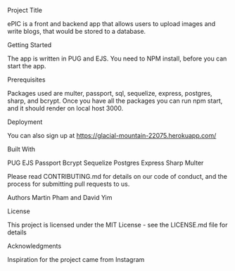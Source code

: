 Project Title

ePIC is a front and backend app that allows users to upload images and write blogs, that would be stored to a database.

Getting Started

The app is written in PUG and EJS.  You need to NPM install, before you can start the app.

Prerequisites

Packages used are multer, passport, sql, sequelize, express, postgres, sharp, and bcrypt.  Once you have all the packages you can run npm start, and it should render on local host 3000.  

Deployment

You can also sign up at https://glacial-mountain-22075.herokuapp.com/

Built With

PUG
EJS
Passport
Bcrypt
Sequelize
Postgres
Express
Sharp
Multer

Please read CONTRIBUTING.md for details on our code of conduct, and the process for submitting pull requests to us.

Authors
Martin Pham and David Yim

License

This project is licensed under the MIT License - see the LICENSE.md file for details

Acknowledgments

Inspiration for the project came from Instagram
